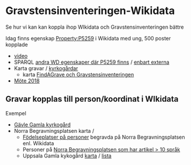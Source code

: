 # Gravstensinventeringen-Wikidata
Se hur vi kan kan koppla ihop WIkidata och Gravstensinventeringen bättre

Idag finns egenskap [Property:P5259](https://www.wikidata.org/wiki/Property:P5259) i Wikidata med ung, 500 poster kopplade 
* [video](https://www.youtube.com/watch?v=hNaK1iNSvhE)
* SPARQL [andra WD egenskaper där P5259 finns](https://w.wiki/5xGr) / [enbart externa](https://w.wiki/5xGo)
* Karta gravar / [kyrkogårdar](https://w.wiki/5xJd)
  * karta [FindAGrave och Gravstensinventeringen](https://w.wiki/5xKc)
* [Möte 2018](https://phabricator.wikimedia.org/T202219#4573028)

## Gravar kopplas till person/koordinat i WIkidata 
Exempel
* [Gävle Gamla kyrkogård](http://minancestry.blogspot.com/2020/03/gavle.html)
* Norra Begravningsplatsen karta / 
  * [Födelseplatser på personer](http://tinyurl.com/m2935bb) begravda på Norra Begravningsplatsen enl. Wikidata
  * Personer på [Norra Begravningsplatsen som har artikel > 10 språk](https://query.wikidata.org/embed.html#%23title%3A%20Gravar%20d%C3%A4r%20personen%20finns%20m%2Ced%20artikel%20%3E%2010%20spr%C3%A5k%0A%23defaultView%3AMap%0ASELECT%20%3Fitem%20%3FitemLabel%20%3FitemDescription%20%3Fcoord%20(SAMPLE(%3FpicGrave)%20as%20%3FpicGrave)%20(SAMPLE(%3Fimg)%20as%20%3Fimg)%20%3Farticle%20%3FGeni%20(SAMPLE(%3Fgraveplot)%20as%20%3Fgraveplot)%20%0A(COUNT(%3Fitem)%20AS%20%3Frank)%0A%09WHERE%20{%20%0A%20%09%09%09%09%09%3Fitem%20wdt%3AP119%20wd%3AQ252312%20.%0A%20%20%20%20%20%20%20%20%20%20%20%20%20%20%20%20%20%20%20%20%3Fitem%20p%3AP119%20%3FplaceofBurial%20.%0A%20%20%20%20%20%20%20%20%20%20%20%20%20%20%20%20%20%20%20%20OPTIONAL%20{%20%3Fitem%20wdt%3AP18%20%3Fimg}.%0A%20%20%20%20%20%20%20%20%20%20%20%20%20%20%20%20%20%20%20%20OPTIONAL%20{%20%3Fitem%20wdt%3AP569%20%3FbirthDate}.%0A%20%20%20%20%20%20%20%20%20%20%20%20%20%20%20%20%20%20%20%20OPTIONAL%20{%20%3FplaceofBurial%20pq%3AP965%20%3Fgraveplot}%0A%20%20%20%20%20%20%20%20%20%20%20%20%20%20%20%20%20%20%20%20OPTIONAL%20{%20%3FplaceofBurial%20pq%3AP625%20%3Fcoord}%0A%20%20%20%20%20%20%20%20%20%20%20%20%20%20%20%20%20%20%20%20OPTIONAL%20{%20%3Fitem%20wdt%3AP1442%20%3FpicGrave%20}%20%0A%20%20%20%20%20%20%20%20%20%20%20%20%20%20%20%20%20%20%20%20OPTIONAL%20{%20%3Fitem%20wdt%3AP2600%20%3FGeniID%20}%0A%20%20%20%20OPTIONAL%20{%0A%20%20%20%20%20%20%3Farticle%20schema%3Aabout%20%3Fitem%20.%0A%20%20%20%20%20%20%3Farticle%20schema%3AinLanguage%20%22sv%22%20.%0A%20%20%20%20%20%20%3Farticle%20schema%3AisPartOf%20%3Chttps%3A%2F%2Fsv.wikipedia.org%2F%3E%20.%0A%20%20%20%20}%0A%20%20%20%20OPTIONAL%20{%0A%20%20%20%20%20%20%3Farticle%20schema%3Aabout%20%3Fitem%20.%0A%20%20%20%20%20%20%3Farticle%20schema%3AinLanguage%20%22en%22%20.%0A%20%20%20%20%20%20%3Farticle%20schema%3AisPartOf%20%3Chttps%3A%2F%2Fen.wikipedia.org%2F%3E%20.%0A%20%20%20%20}%0A%20%20%20%20BIND%20(URI(CONCAT(%22https%3A%2F%2Fwww.geni.com%2Fpeople%2F%22%2C%3FGeniID))%20AS%20%3FGeni)%0A%20%20%0A%20%20%20%09OPTIONAL%20{%20%3Farticlerank%20schema%3Aabout%20%3Fitem.%20}%0A%20%20%20SERVICE%20wikibase%3Alabel%20{%20bd%3AserviceParam%20wikibase%3Alanguage%20%22sv%22%2C%22en%22.%20}%0A}%0AGROUP%20BY%20%3Fitem%20%3FitemLabel%20%3FitemDescription%20%3Fcoord%20%3Farticle%20%3FGeni%20Having%20(%3Frank%20%3E%2010)%0AORDER%20BY%20DESC(%3Frank)%0A)
   * Uppsala Gamla kykogård [karta](https://w.wiki/YgA) / [lista](https://sv.wikipedia.org/wiki/Anv%C3%A4ndare:Salgo60/%C3%96nskem%C3%A5l_om_bilder/Sverige/Uppsala_Gamla)
